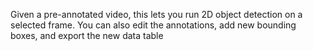 Given a pre-annotated video, this lets you run 2D object detection on a selected frame. You can also edit the annotations, add new bounding boxes, and export the new data table
